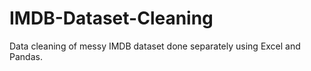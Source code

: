 # IMDB-Dataset-Cleaning
Data cleaning of messy IMDB dataset done separately using Excel and Pandas.
